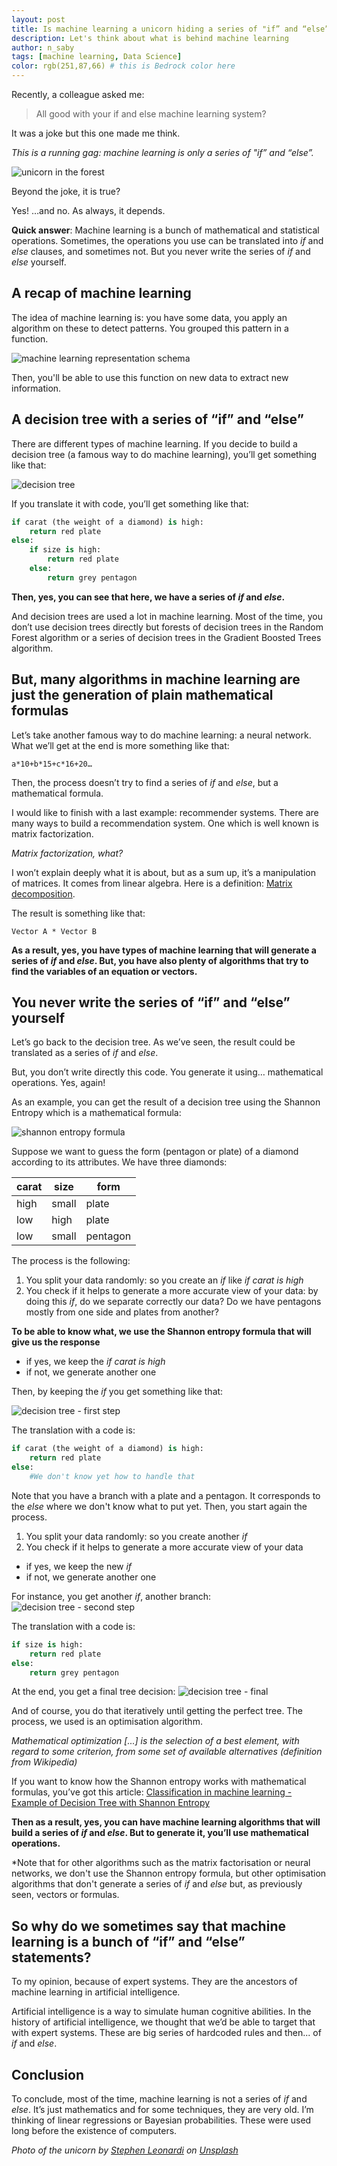 ```yaml
---
layout: post
title: Is machine learning a unicorn hiding a series of "if” and “else”?
description: Let's think about what is behind machine learning
author: n_saby
tags: [machine learning, Data Science]
color: rgb(251,87,66) # this is Bedrock color here
---
```


Recently, a colleague asked me:

> All good with your if and else machine learning system?

It was a joke but this one made me think. 

*This is a running gag: machine learning is only a series of "if” and “else”.*

![unicorn in the forest](/images/posts/2022-08-26-machine-learning-if-else/unicorn_forest.jpg)

Beyond the joke, it is true?

Yes! …and no. As always, it depends.

**Quick answer**: Machine learning is a bunch of mathematical and statistical operations. Sometimes, the operations you use can be translated into *if* and *else* clauses, and sometimes not. But you never write the series of *if* and *else* yourself.

## A recap of machine learning
The idea of machine learning is: you have some data, you apply an algorithm on these to detect patterns. You grouped this pattern in a function.

![machine learning representation schema](/images/posts/2022-08-26-machine-learning-if-else/ML%20recap.png)

Then, you'll be able to use this function on new data to extract new information.

## A decision tree with a series of “if” and “else”

There are different types of machine learning. If you decide to build a decision tree (a famous way to do machine learning), you’ll get something like that:

![decision tree](/images/posts/2022-08-26-machine-learning-if-else/decision_tree.png)

If you translate it with code, you’ll get something like that:

```python
if carat (the weight of a diamond) is high:
    return red plate
else:
    if size is high:
        return red plate
    else:
        return grey pentagon
```

**Then, yes, you can see that here, we have a series of *if* and *else*.**

And decision trees are used a lot in machine learning. Most of the time, you don’t use decision trees directly but forests of decision trees in the Random Forest algorithm or a series of decision trees in the Gradient Boosted Trees algorithm.

## But, many algorithms in machine learning are just the generation of plain mathematical formulas

Let’s take another famous way to do machine learning: a neural network. What we’ll get at the end is more something like that: 

```
a*10+b*15+c*16+20…
```

Then, the process doesn’t try to find a series of *if* and *else*, but a mathematical formula.

I would like to finish with a last example: recommender systems. There are many ways to build a recommendation system. One which is well known is matrix factorization.

*Matrix factorization, what?*

I won’t explain deeply what it is about, but as a sum up, it’s a manipulation of matrices. It comes from linear algebra.
Here is a definition: [Matrix decomposition](https://en.wikipedia.org/wiki/Matrix_decomposition).

The result is something like that: 

```
Vector A * Vector B
```

**As a result, yes, you have types of machine learning that will generate a series of *if* and *else*. But, you have also plenty of algorithms that try to find the variables of an equation or vectors.**

## You never write the series of “if” and “else” yourself

Let’s go back to the decision tree. As we’ve seen, the result could be translated as a series of *if* and *else*.

But, you don’t write directly this code. You generate it using… mathematical operations. Yes, again! 

As an example, you can get the result of a decision tree using the Shannon Entropy which is a mathematical formula:

![shannon entropy formula](/images/posts/2022-08-26-machine-learning-if-else/formula.png)

Suppose we want to guess the form (pentagon or plate) of a diamond according to its attributes. We have three diamonds:

| **carat** | **size** | **form** |
|-----------|----------|----------|
| high      | small    | plate    |
| low       | high     | plate    |
| low       | small    | pentagon |


The process is the following:
1. You split your data randomly: so you create an *if* like *if carat is high*
2. You check if it helps to generate a more accurate view of your data: by doing this *if*, do we separate correctly our data? Do we have pentagons mostly from one side and plates from another? 
   
**To be able to know what, we use the Shannon entropy formula that will give us the response**

- if yes, we keep the *if carat is high*
- if not, we generate another one

Then, by keeping the *if* you get something like that:
  
![decision tree - first step](/images/posts/2022-08-26-machine-learning-if-else/decision_tree_first_step.png)

The translation with a code is:

```python
if carat (the weight of a diamond) is high:
    return red plate
else:
    #We don't know yet how to handle that
```

Note that you have a branch with a plate and a pentagon. It corresponds to the *else* where we don't know what to put yet. Then, you start again the process.

1. You split your data randomly: so you create another *if*
2. You check if it helps to generate a more accurate view of your data

- if yes, we keep the new *if*
- if not, we generate another one
  
For instance, you get another *if*, another branch:
![decision tree - second step](/images/posts/2022-08-26-machine-learning-if-else/decision_tree_second_step.png)

The translation with a code is:
```python
if size is high:
    return red plate
else:
    return grey pentagon
```

At the end, you get a final tree decision:
![decision tree - final](/images/posts/2022-08-26-machine-learning-if-else/decision_tree_final.png)

And of course, you do that iteratively until getting the perfect tree. The process, we used is an optimisation algorithm.

*Mathematical optimization [...] is the selection of a best element, with regard to some criterion, from some set of available alternatives (definition from Wikipedia)*

If you want to know how the Shannon entropy works with mathematical formulas, you’ve got this article: [Classification in machine learning - Example of Decision Tree with Shannon Entropy](https://medium.zenika.com/classification-in-machine-learning-example-of-decision-tree-with-shannon-entropy-945fc8e2a3fb)

**Then as a result, yes, you can have machine learning algorithms that will build a series of *if* and *else*. But to generate it, you’ll use mathematical operations.**

*Note that for other algorithms such as the matrix factorisation or neural networks, we don't use the Shannon entropy formula, but other optimisation algorithms that don't generate a series of *if* and *else* but, as previously seen, vectors or formulas.

## So why do we sometimes say that machine learning is a bunch of “if” and “else” statements?

To my opinion, because of expert systems. They are the ancestors of machine learning in artificial intelligence.

Artificial intelligence is a way to simulate human cognitive abilities. In the history of artificial intelligence, we thought that we’d be able to target that with expert systems. These are big series of hardcoded rules and then... of *if* and *else*.

## Conclusion
To conclude, most of the time, machine learning is not a series of *if* and *else*. It’s just mathematics and for some techniques, they are very old. I’m thinking of linear regressions or Bayesian probabilities. These were used long before the existence of computers.

*Photo of the unicorn by <a href="https://unsplash.com/@stephenleo1982?utm_source=unsplash&utm_medium=referral&utm_content=creditCopyText">Stephen Leonardi</a> on <a href="https://unsplash.com/s/photos/unicorn?utm_source=unsplash&utm_medium=referral&utm_content=creditCopyText">Unsplash</a>*
